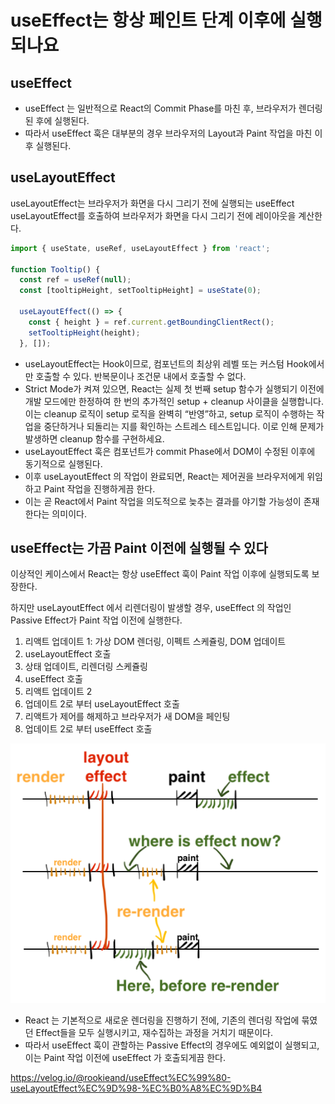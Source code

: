 # useEffect는 항상 페인트 단계 이후에 실행되나요

## useEffect

- useEffect 는 일반적으로 React의 Commit Phase를 마친 후, 브라우저가 렌더링 된 후에 실행된다.
- 따라서 useEffect 훅은 대부분의 경우 브라우저의 Layout과 Paint 작업을 마친 이후 실행된다.

## useLayoutEffect

useLayoutEffect는 브라우저가 화면을 다시 그리기 전에 실행되는 useEffect
useLayoutEffect를 호출하여 브라우저가 화면을 다시 그리기 전에 레이아웃을 계산한다.

```ts
import { useState, useRef, useLayoutEffect } from 'react';

function Tooltip() {
  const ref = useRef(null);
  const [tooltipHeight, setTooltipHeight] = useState(0);

  useLayoutEffect(() => {
    const { height } = ref.current.getBoundingClientRect();
    setTooltipHeight(height);
  }, []);
```

- useLayoutEffect는 Hook이므로, 컴포넌트의 최상위 레벨 또는 커스텀 Hook에서만 호출할 수 있다. 반복문이나 조건문 내에서 호출할 수 없다.
- Strict Mode가 켜져 있으면, React는 실제 첫 번째 setup 함수가 실행되기 이전에 개발 모드에만 한정하여 한 번의 추가적인 setup + cleanup 사이클을 실행합니다. 이는 cleanup 로직이 setup 로직을 완벽히 “반영”하고, setup 로직이 수행하는 작업을 중단하거나 되돌리는 지를 확인하는 스트레스 테스트입니다. 이로 인해 문제가 발생하면 cleanup 함수를 구현하세요.
- useLayoutEffect 훅은 컴포넌트가 commit Phase에서 DOM이 수정된 이후에 동기적으로 실행된다.
- 이후 useLayoutEffect 의 작업이 완료되면, React는 제어권을 브라우저에게 위임하고 Paint 작업을 진행하게끔 한다.
- 이는 곧 React에서 Paint 작업을 의도적으로 늦추는 결과를 야기할 가능성이 존재한다는 의미이다.

## useEffect는 가끔 Paint 이전에 실행될 수 있다

이상적인 케이스에서 React는 항상 useEffect 훅이 Paint 작업 이후에 실행되도록 보장한다.

하지만 useLayoutEffect 에서 리렌더링이 발생할 경우, useEffect 의 작업인 Passive Effect가 Paint 작업 이전에 실행한다.

1. 리액트 업데이트 1: 가상 DOM 렌더링, 이펙트 스케쥴링, DOM 업데이트
2. useLayoutEffect 호출
3. 상태 업데이트, 리렌더링 스케쥴링
4. useEffect 호출
5. 리액트 업데이트 2
6. 업데이트 2로 부터 useLayoutEffect 호출
7. 리액트가 제어를 해제하고 브라우저가 새 DOM을 페인팅
8. 업데이트 2로 부터 useEffect 호출

![Alt text](image.png)

- React 는 기본적으로 새로운 렌더링을 진행하기 전에, 기존의 렌더링 작업에 묶였던 Effect들을 모두 실행시키고, 재수집하는 과정을 거치기 때문이다.
- 따라서 useEffect 훅이 관할하는 Passive Effect의 경우에도 예외없이 실행되고, 이는 Paint 작업 이전에 useEffect 가 호출되게끔 한다.

https://velog.io/@rookieand/useEffect%EC%99%80-useLayoutEffect%EC%9D%98-%EC%B0%A8%EC%9D%B4
